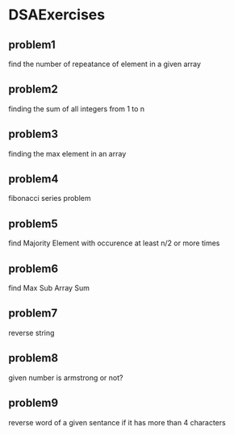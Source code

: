 # DSAExercises

## problem1

find the number of repeatance of element in a given array

## problem2

finding the sum of all integers from 1 to n

## problem3

finding the max element in an array

## problem4

fibonacci series problem

## problem5

find Majority Element with occurence at least n/2 or more times

## problem6

find Max Sub Array Sum

## problem7

reverse string

## problem8

given number is armstrong or not?

## problem9

reverse word of a given sentance if it has more than 4 characters

